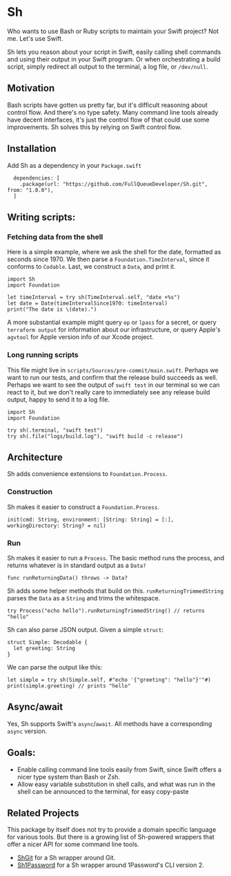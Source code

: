 # Sh

Who wants to use Bash or Ruby scripts to maintain your Swift project? Not me. Let's use Swift.

Sh lets you reason about your script in Swift, easily calling shell commands and using their output in your Swift program. Or when orchestrating a build script, simply redirect all output to the terminal, a log file, or `/dev/null`.

## Motivation

Bash scripts have gotten us pretty far, but it's difficult reasoning about control flow. And there's no type safety. Many command line tools already have decent interfaces, it's just the control flow of that could use some improvements. Sh solves this by relying on Swift control flow.

## Installation

Add Sh as a dependency in your `Package.swift`

```
  dependencies: [
    .package(url: "https://github.com/FullQueueDeveloper/Sh.git", from: "1.0.0"),
  ]
```

## Writing scripts:

### Fetching data from the shell

Here is a simple example, where we ask the shell for the date, formatted as seconds since 1970. We then parse a `Foundation.TimeInterval`, since it conforms to `Codable`. Last, we construct a `Data`, and print it.

    import Sh
    import Foundation

    let timeInterval = try sh(TimeInterval.self, "date +%s")
    let date = Date(timeIntervalSince1970: timeInterval)
    print("The date is \(date).")

A more substantial example might query `op` or `lpass` for a secret, or query `terraform output` for information about our infrastructure, or query Apple's `agvtool` for Apple version info of our Xcode project.

### Long running scripts

This file might live in `scripts/Sources/pre-commit/main.swift`. Perhaps we want to run our tests, and confirm that the release build succeeds as well. Perhaps we want to see the output of `swift test` in our terminal so we can react to it, but we don't really care to immediately see any release build output, happy to send it to a log file.

    import Sh
    import Foundation

    try sh(.terminal, "swift test")
    try sh(.file("logs/build.log"), "swift build -c release")

## Architecture

Sh adds convenience extensions to `Foundation.Process`.

### Construction

Sh makes it easier to construct a `Foundation.Process`.

    init(cmd: String, environment: [String: String] = [:], workingDirectory: String? = nil)

### Run

Sh makes it easier to run a `Process`. The basic method runs the process, and returns whatever is in standard output as a `Data?`

    func runReturningData() throws -> Data?

Sh adds some helper methods that build on this. `runReturningTrimmedString` parses the `Data` as a `String` and trims the whitespace.

    try Process("echo hello").runReturningTrimmedString() // returns "hello"

Sh can also parse JSON output. Given a simple `struct`:

    struct Simple: Decodable {
      let greeting: String
    }

We can parse the output like this:

    let simple = try sh(Simple.self, #"echo '{"greeting": "hello"}'"#)
    print(simple.greeting) // prints "hello"

## Async/await

Yes, Sh supports Swift's `async`/`await`. All methods have a corresponding `async` version.

## Goals:

- Enable calling command line tools easily from Swift, since Swift offers a nicer type system than Bash or Zsh.
- Allow easy variable substitution in shell calls, and what was run in the shell can be announced to the terminal, for easy copy-paste

## Related Projects

This package by itself does not try to provide a domain specific language for various tools. But there is a growing list of Sh-powered wrappers that offer a nicer API for some command line tools.

- [ShGit](https://github.com/FullQueueDeveloper/ShGit) for a Sh wrapper around Git.
- [Sh1Password](https://github.com/FullQueueDeveloper/Sh1Password) for a Sh wrapper around 1Password's CLI version 2.
